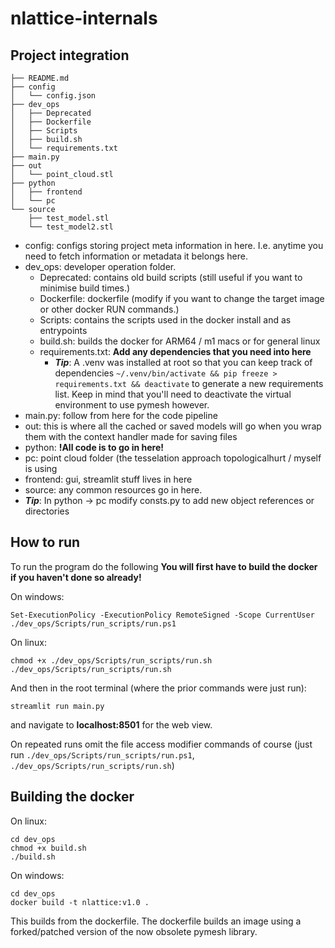 # nlattice-internals

## Project integration

```
├── README.md
├── config
│   └── config.json
├── dev_ops
│   ├── Deprecated
│   ├── Dockerfile
│   ├── Scripts
│   ├── build.sh
│   └── requirements.txt
├── main.py
├── out
│   └── point_cloud.stl
├── python
│   ├── frontend
│   └── pc
└── source
    ├── test_model.stl
    └── test_model2.stl
```

- config: configs storing project meta information in here. I.e. anytime you need to fetch information or metadata it belongs here.
- dev_ops: developer operation folder.
  - Deprecated: contains old build scripts (still useful if you want to minimise build times.)
  - Dockerfile: dockerfile (modify if you want to change the target image or other docker RUN commands.)
  - Scripts: contains the scripts used in the docker install and as entrypoints
  - build.sh: builds the docker for ARM64 / m1 macs or for general linux
  - requirements.txt: **Add any dependencies that you need into here**
    - ***Tip***: A .venv was installed at root so that you can keep track of dependencies ```~/.venv/bin/activate && pip freeze > requirements.txt && deactivate``` to generate a new requirements     list. Keep in mind that you'll need to deactivate the virtual environment to use pymesh however.
- main.py: follow from here for the code pipeline
- out: this is where all the cached or saved models will go when you wrap them with the context handler made for saving files
- python: **!All code is to go in here!**
- pc: point cloud folder (the tesselation approach topologicalhurt / myself is using
- frontend: gui, streamlit stuff lives in here
- source: any common resources go in here.
- ***Tip***: In python -> pc modify consts.py to add new object references or directories

## How to run 

To run the program do the following **You will first have to build the docker if you haven't done so already!**

On windows:
```
Set-ExecutionPolicy -ExecutionPolicy RemoteSigned -Scope CurrentUser
./dev_ops/Scripts/run_scripts/run.ps1
```

On linux:
```
chmod +x ./dev_ops/Scripts/run_scripts/run.sh
./dev_ops/Scripts/run_scripts/run.sh
```

And then in the root terminal (where the prior commands were just run):
```
streamlit run main.py
```
and navigate to **localhost:8501** for the web view.

On repeated runs omit the file access modifier commands of course (just run ```./dev_ops/Scripts/run_scripts/run.ps1```, ```./dev_ops/Scripts/run_scripts/run.sh```)

## Building the docker

On linux:
```
cd dev_ops
chmod +x build.sh
./build.sh
```

On windows:
```
cd dev_ops
docker build -t nlattice:v1.0 .
```

This builds from the dockerfile. The dockerfile builds an image using a forked/patched version of the now obsolete pymesh library.
